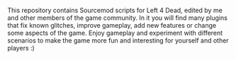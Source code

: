 This repository contains Sourcemod scripts for Left 4 Dead, edited by me and other members of the game community. In it you will find many plugins that fix known glitches, improve gameplay, add new features or change some aspects of the game. Enjoy gameplay and experiment with different scenarios to make the game more fun and interesting for yourself and other players :)
